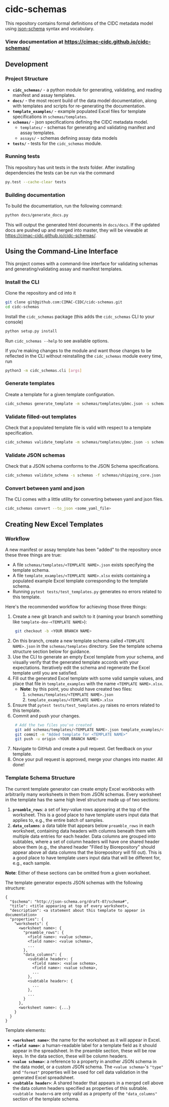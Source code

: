 # cidc-schemas

This repository contains formal definitions of the CIDC metadata model using [json-schema](https://json-schema.org/) syntax and vocabulary.

### View documentation at https://cimac-cidc.github.io/cidc-schemas/

## Development

### Project Structure

- **`cidc_schemas/`** - a python module for generating, validating, and reading manifest and assay templates.
- **`docs/`** - the most recent build of the data model documentation, along with templates and scripts for re-generating the documentation.
- **`template_examples/`** - example populated Excel files for template specifications in `schemas/templates`.
- **`schemas/`** - json specifications defining the CIDC metadata model.
  - `templates/` - schemas for generating and validating manifest and assay templates.
  - `assays/` - schemas defining assay data models
- **`tests/`** - tests for the `cidc_schemas` module.

### Running tests

This repository has unit tests in the _tests_ folder. After installing dependencies
the tests can be run via the command

```bash
py.test --cache-clear tests
```

### Building documentation

To build the documentation, run the following command:

```bash
python docs/generate_docs.py
```

This will output the generated html documents in `docs/docs`. If the updated docs are pushed up and merged
into master, they will be viewable at https://cimac-cidc.github.io/cidc-schemas/.

## Using the Command-Line Interface

This project comes with a command-line interface for validating schemas and generating/validating assay and manifest templates.

### Install the CLI

Clone the repository and cd into it

```bash
git clone git@github.com:CIMAC-CIDC/cidc-schemas.git
cd cidc-schemas
```

Install the `cidc_schemas` package (this adds the `cidc_schemas` CLI to your console)

```bash
python setup.py install
```

Run `cidc_schemas --help` to see available options.

If you're making changes to the module and want those changes to be reflected in the CLI without reinstalling the `cidc_schemas` module every time, run

```bash
python3 -m cidc_schemas.cli [args]
```

### Generate templates

Create a template for a given template configuration.

```bash
cidc_schemas generate_template -m schemas/templates/pbmc.json -s schemas -o pbmc.xlsx
```

### Validate filled-out templates

Check that a populated template file is valid with respect to a template specification.

```bash
cidc_schemas validate_template -m schemas/templates/pbmc.json -s schemas -x template_examples/pbmc.xlsx
```

### Validate JSON schemas
Check that a JSON schema conforms to the JSON Schema specifications.

```bash
cidc_schemas validate_schema -s schemas -f schemas/shipping_core.json
```

### Convert between yaml and json

The CLI comes with a little utility for converting between yaml and json files.

```bash
cidc_schemas convert --to_json <some_yaml_file>
```

## Creating New Excel Templates

### Workflow

A new manifest or assay template has been "added" to the repository once these three things are true:
* A file `schemas/templates/<TEMPLATE NAME>.json` exists specifying the template schema.
* A file `template_examples/<TEMPLATE NAME>.xlsx` exists containing a populated example Excel template corresponding to the template schema.
* Running `pytest tests/test_templates.py` generates no errors related to this template.

Here's the recommended workflow for achieving those three things:

1) Create a new git branch and switch to it (naming your branch something like `template-dev-<TEMPLATE NAME>`):
   ```bash
    git checkout -b <YOUR BRANCH NAME>
   ```
2) On this branch, create a new template schema called `<TEMPLATE NAME>.json` in the `schemas/templates` directory. See the template schema structure section below for guidance.
3) Use the CLI to generate an empty Excel template from your schema, and visually verify that the generated template accords with your expectations. Iteratively edit the schema and regenerate the Excel template until you are satisfied.
4) Fill out the generated Excel template with some valid sample values, and place that file in `template_examples` with the name `<TEMPLATE NAME>.xlsx`.
    - **Note**: by this point, you should have created two files: 
        1) `schemas/templates/<TEMPLATE NAME>.json`
        2) `template_examples/<TEMPLATE NAME>.xlsx`
5) Ensure that `pytest tests/test_templates.py` raises no errors related to this template.
6) Commit and push your changes.
   ```bash
    # Add the two files you've created
    git add schemas/templates/<TEMPLATE NAME>.json template_examples/<TEMPLATE NAME>.xlsx
    git commit -m "Added template for <TEMPLATE NAME>"
    git push -u origin <YOUR BRANCH NAME>
   ```
7) Navigate to GitHub and create a pull request. Get feedback on your template.
8) Once your pull request is approved, merge your changes into master. All done!

### Template Schema Structure
The current template generator can create empty Excel workbooks with arbitrarily many worksheets in them from JSON schemas. Every worksheet in the template has the same high level structure made up of two sections:
1) **`preamble_rows`**: a set of key-value rows appearing at the top of the worksheet. This is a good place to have template users input data that applies to, e.g., the entire batch of samples.
2) **`data_columns`**: a data table that appears below `preamble_rows` in each worksheet, containing data headers with columns beneath them with multiple data entries for each header. Data columns are grouped into subtables, where a set of column headers will have one shared header above them (e.g., the shared header "Filled by Biorepository" should appear above all data columns that the biorepository will fill out). This is a good place to have template users input data that will be different for, e.g., each sample.    

**Note**: Either of these sections can be omitted from a given worksheet.

The template generator expects JSON schemas with the following structure:
```
{
  "$schema": "http://json-schema.org/draft-07/schema#",
  "title": <title appearing at top of every worksheet>,
  "description": <a statement about this template to appear in documentation>
  "properties": {
    "worksheets": {
      <worksheet name>: {
        "preamble_rows": {
          <field name>: <value schema>,
          <field name>: <value schema>,
          ...
        },
        "data_columns": {
          <subtable header>: {
            <field name>: <value schema>,
            <field name>: <value schema>,
            ...
          },
          <subtable header>: {
            ...
          },
          ...
        }
      },
      <worksheet name>: {...}
    }
  }
}
```
Template elements:
* **`<worksheet name>`**: the name for the worksheet as it will appear in Excel.
* **`<field name>`**: a human-readable label for a template field as it should appear in the spreadsheet. In the preamble section, these will be row keys. In the data section, these will be column headers.
* **`<value schema>`**: a reference to a property in another JSON schema in the data model, or a custom JSON schema. The `<value schema>`'s `"type"` and `"format"` properties will be used for cell data validation in the generated Excel spreadsheet.
* **`<subtable header>`**: A shared header that appears in a merged cell above the data column headers specified as properties of this subtable. `<subtable header>`s are only valid as a property of the `"data_columns"` section of the template schema.